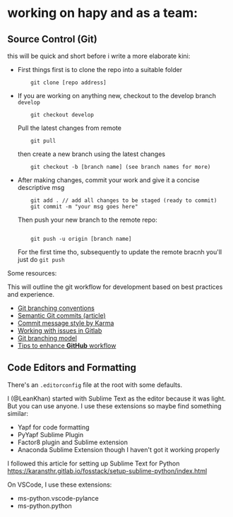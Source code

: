 # working on hapy and as a team:

## Source Control (Git)

this will be quick and short before i write a more elaborate kini:

-	First things first is to clone the repo into a suitable folder
	```git
		git clone [repo address]
	```
-	If you are working on anything new, checkout to the develop branch `develop`
	```language
		git checkout develop
	```
	Pull the latest changes from remote
	```git
		git pull
	```
	then create a new branch using the latest changes
	```git
		git checkout -b	[branch name] (see branch names for more)
	```

-	After making changes, commit your work and give it a concise descriptive msg
	```git
		git add . // add all changes to be staged (ready to commit)
		git commit -m "your msg goes here"
	```

	Then push your new branch to the remote repo:
	```git

		git push -u origin [branch name]
	```

	For the first time tho, subsequently to update the remote bracnh you'll just do `git push`


Some resources:

This will outline the git workflow for development based on best practices and experience.

* [Git branching conventions](https://gist.github.com/digitaljhelms/4287848)
* [Semantic Git commits (article)](https://hackwild.com/article/semantic-git-commits/)
* [Commit message style by Karma](http://karma-runner.github.io/0.10/dev/git-commit-msg.html)
* [Working with issues in Gitlab](https://docs.gitlab.com/ee/user/project/issues/managing_issues.html)
* [Git branching model](https://nvie.com/posts/a-successful-git-branching-model/)
* [Tips to enhance **GitHub** workflow](https://hackernoon.com/15-tips-to-enhance-your-github-flow-6af7ceb0d8a3)

## Code Editors and Formatting

There's an `.editorconfig` file at the root with some defaults.

I (@LeanKhan) started with Sublime Text as the editor because it was light. But you can use anyone. I use these extensions so maybe find something similar:

- Yapf for code formatting
- PyYapf Sublime Plugin
- Factor8 plugin and Sublime extension
- Anaconda Sublime Extension though I haven't got it working properly

I followed this article for setting up Sublime Text for Python https://karansthr.gitlab.io/fosstack/setup-sublime-python/index.html

On VSCode, I use these extensions:

- ms-python.vscode-pylance
- ms-python.python
